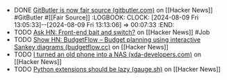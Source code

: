 - DONE [GitButler is now fair source (gitbutler.com)](https://news.ycombinator.com/item?id=41184037) on [[Hacker News]] #GitButler #[[Fair Source]]
  :LOGBOOK:
  CLOCK: [2024-08-09 Fri 13:05:33]--[2024-08-09 Fri 13:13:06] =>  00:07:33
  :END:
- TODO [Ask HN: Front-end bait and switch?](https://news.ycombinator.com/item?id=41184726) on [[Hacker News]] #Job
- TODO [Show HN: BudgetFlow – Budget planning using interactive Sankey diagrams (budgetflow.cc)](https://news.ycombinator.com/item?id=41180441) on [[Hacker News]]
- TODO [I turned an old phone into a NAS (xda-developers.com)](https://news.ycombinator.com/item?id=41157876) on [[Hacker News]]
- TODO [Python extensions should be lazy (gauge.sh)](https://news.ycombinator.com/item?id=41182805) on [[Hacker News]]
